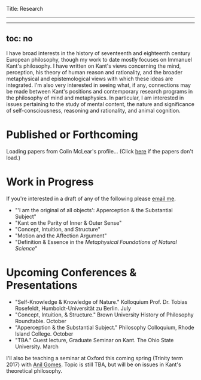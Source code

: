Title: Research

---

---
toc: no
---

I have broad interests in the history of seventeenth and eighteenth
century European philosophy, though my work to date mostly focuses on
Immanuel Kant's philosophy. I have written on Kant's views concerning
the mind, perception, his theory of human reason and rationality, and
the broader metaphysical and epistemological views with which these
ideas are integrated. I'm also very interested in seeing what, if any,
connections may be made between Kant's positions and contemporary
research programs in the philosophy of mind and metaphysics. In
particular, I am interested in issues pertaining to the study of mental
content, the nature and significance of self-consciousness, reasoning
and rationality, and animal cognition.

# Published or Forthcoming #

<style>
.xpapers_abstract { font-size:smaller; padding:2px }
.xpapers_title { font-size:larger; font-weight:regular }
.xpapers_pubInfo { color : #444 }
</style>

<div id="xpapers_gadget">
Loading papers from Colin McLear's profile... (Click <a href="http://philpapers.org/profile/740">here</a> if the papers don't load.) </div>
<script type="text/javascript" src="http://api.philpapers.org/myworks/740"></script>
  
# Work in Progress #

If you're interested in a draft of any of the following please [email me](mailto:mclear@unl.edu).

- "'I am the original of all objects': Apperception & the Substantial Subject"
- "Kant on the Parity of Inner & Outer Sense"
- "Concept, Intuition, and Structure" 
- "Motion and the Affection Argument"
- "Definition & Essence in the *Metaphysical Foundations of Natural Science*"
<!-- - "Priority Monism, Intuition, & Freedom" (with Derk Pereboom) -->

# Upcoming Conferences & Presentations #

- "Self-Knowledge & Knowledge of Nature." Kolloquium Prof. Dr. Tobias
  Rosefeldt, Humboldt-Universität zu Berlin. July
- "Concept, Intuition, & Structure." Brown University History of
  Philosophy Roundtable. October
- "Apperception & the Substantial Subject." Philosophy Colloquium, Rhode
  Island College. October
- "TBA." Guest lecture, Graduate Seminar on Kant. The Ohio State University. March

I'll also be teaching a seminar at Oxford this coming spring (Trinity
term 2017) with [Anil Gomes](http://www.anilgomes.com). Topic is still
TBA, but will be on issues in Kant's theoretical philosophy. 


<!-- - May 1-2, 2015: Organizer, UNL Chambers Philosophy Conference – [Kant on -->
<!--   Introspection, Self-Consciousness, & Self-Knowledge]({filename}/pages/KantConference.md) -->
<!-- - April 2, 2015: Pacific APA, Vancouver - "Definition and Essence in the -->
<!--   *Metaphysical Foundations of Natural Science*" -->
<!-- - January 16, 2015: Workshop on Kant and the Mind, Oxford University - -->
<!--   "Comments on Stefanie Grüne on the Object-Dependence of Intuition" -->
<!-- - October 25-6, 2014: Midwest Study Group of the North American Kant Society, -->
<!--   Washington University in St. Louis – "Intuition and Presence" -->
<!-- - October 3-5, 2014: [Kantian Freedom, Simon Fraser -->
<!--   University](http://www.sfu.ca/kantian-freedom/index.html) – "Priority Monism, -->
<!--   Intuition, and Freedom" -->
<!-- - August 23, 2014: [UK Kant Society Annual Conference, Oxford -->
<!--   University](http://www.philosophy.ox.ac.uk/events/uk_kant_society_conference) -->
<!--   – "Definition and Essence in the *Metaphysical Foundations of Natural -->
<!--   Science*" -->



<!--
# Articles #

- ["Kant on Perceptual Content,"](http://mind.oxfordjournals.org/content/125/497/95) *Mind*, Vol. 125, no. 497. January 2016, pp. 95-144. [(Preprint)](|filename|/pdfs/papers/KantContent.pdf)  
- ["Kant's Philosophy of Mind,"](http://www.iep.utm.edu/kandmind/) *Internet Encyclopedia of Philosophy*. [(Preprint)](|filename|/pdfs/papers/KantIEP.pdf)  
- ["Two Kinds of Unity in the *Critique of Pure Reason*,"](http://muse.jhu.edu/login?auth=0&type=summary&url=/journals/journal_of_the_history_of_philosophy/v053/53.1.mclear.html) *Journal of the History of Philosophy*, Vol. 53, no. 1. January 2015, pp. 79-110. [(Postprint)](|filename|/pdfs/papers/KantUnity.pdf)
- ["The Kantian (Non)-Conceptualism Debate,"](http://onlinelibrary.wiley.com/doi/10.1111/phc3.12166/abstract) *Philosophy Compass*, Vol. 9, no. 11. November 2014, pp. 769-90. doi:[10.1111/phc3.12166](http://10.1111/phc3.12166). [(Preprint)](|filename|/pdfs/papers/KantConceptualism.pdf)
- ["Kant on Animal Consciousness,"](|filename|/pdfs/papers/KantAnimalConsciousness.pdf) *Philosophers' Imprint*, Vol. 11, no.15. November 2011, pp. 1-16.
- ["Three Skeptics and the *Critique*: Critical Notice of Michael Forster's *Kant and Skepticism*,"](|filename|/pdfs/papers/Chignell_McLear_ThreeSkeptics.pdf) with Andrew Chignell. *Philosophical Books*, Vol. 51, no. 4. October 2010, pp. 228-244.

# Book Chapters #

- “Getting Acquainted with Kant,” forthcoming in Dennis Schulting (ed.),
*Kantian Nonconceptualism*. New York: Palgrave Macmillan. [(Preprint)]({filename}/pdfs/papers/KantAcquaintance.pdf)
- “Animals & Objectivity,” forthcoming in Lucy Allais, John Callanan
(eds.) *Kant on Animals*. Oxford: Oxford University Press. [(Draft)]({filename}/pdfs/papers/KantAnimals.pdf)
- “Intuition & Presence,” forthcoming in Anil Gomes, Andrew Stephenson
  (eds), *Kant and the Philosophy of Mind*. Oxford: Oxford University Press. [(Preprint)]({filename}/pdfs/papers/KantPresence.pdf)

# Reviews & Criticism #

- Review of Robert Brandom, *From Empiricism to Expressivism*. Forthcoming in *Ethics*.
- Comments on Lucy Allais' *Manifest Reality*. Author meet critics session of
  [*Critique*](http://virtualcritique.wordpress.com/about/). ([PDF version](|filename|/pdfs/papers/AllaisCritique.pdf))
- [Review of Lanier Anderson, *The Poverty of Conceptual Truth*.](http://ndpr.nd.edu/news/61951-the-poverty-of-conceptual-truth-kant-s-analytic-synthetic-distinction-and-the-limits-of-metaphysics/) *Notre Dame Philosophical Reviews*. 
- [Comments on Stefanie Grüne's *Blinde Anschauung*](http://virtualcritique.wordpress.com/2014/08/19/colin-mclear-on-stefanie-grunes-blinde-anschauung/), Author meets critics session of [*Critique*](http://virtualcritique.wordpress.com/about/). ([PDF version](|filename|/pdfs/papers/GruneCritique.pdf))


-->
